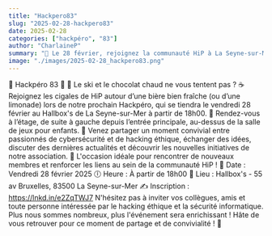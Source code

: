 ```yaml
---
title: "Hackpero83"
slug: "2025-02-28-hackpero83"
date: 2025-02-28
categories: ["hackpéro", "83"]
author: "CharlaineP"
summary: "🍻 Le 28 février, rejoignez la communauté HiP à La Seyne-sur-Mer pour un Hackpéro convivial autour du hacking éthique, d'échanges passionnés et de boissons fraîches !"
image: "./images/2025-02-28_hackpero83.png"
---
```

🍻 Hackpéro 83 🍻
🎿 Le ski et le chocolat chaud ne vous tentent pas ? ☕
Rejoignez les cigales de HiP autour d’une bière bien fraîche (ou d’une limonade) lors de notre prochain Hackpéro, qui se tiendra le vendredi 28 février au Hallbox's de La Seyne-sur-Mer à partir de 18h00.
📍 Rendez-vous à l’étage, de suite à gauche depuis l’entrée principale, au-dessus de la salle de jeux pour enfants.
💬 Venez partager un moment convivial entre passionnés de cybersécurité et de hacking éthique, échanger des idées, discuter des dernières actualités et découvrir les nouvelles initiatives de notre association.
🤝 L'occasion idéale pour rencontrer de nouveaux membres et renforcer les liens au sein de la communauté HiP !
📅 Date : Vendredi 28 février 2025
🕕 Heure : À partir de 18h00
📍 Lieu : Hallbox's - 55 av Bruxelles, 83500 La Seyne-sur-Mer
✍️ Inscription : https://lnkd.in/e2ZqTWJ7
N'hésitez pas à inviter vos collègues, amis et toute personne intéressée par le hacking éthique et la sécurité informatique. Plus nous sommes nombreux, plus l'événement sera enrichissant !
Hâte de vous retrouver pour ce moment de partage et de convivialité ! 🍻